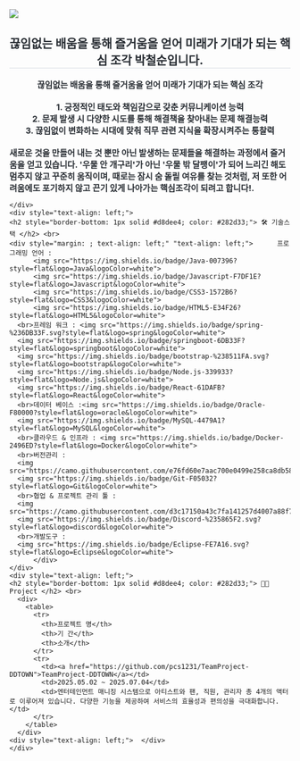 <div style="text-align: left;"> 
    <div style="text-align: left;"> <a href=mailto:cheolsoon2725@gmail.com> <img src="https://img.shields.io/badge/Gmail-EA4335?style=flat&logo=Gmail&logoColor=white&link=mailto:cheolsoon2725@gmail.com"> </a>
          </div>
    <h2 style="border-bottom: 1px solid #d8dee4; color: #282d33;" align="center"> 끊임없는 배움을 통해 즐거움을 얻어 미래가 기대가 되는 핵심 조각 박철순입니다. </h2>  
    <div style="font-weight: 700; font-size: 15px; text-align: left; color: #282d33;"> 
        <div align="center"><strong>끊임없는 배움을 통해 즐거움을 얻어 미래가 기대가 되는 핵심 조각</strong><br/></div>
<br/>
        <div align="center">
1. 긍정적인 태도와 책임감으로 갖춘 <strong>커뮤니케이션 능력</strong><br/>
2. 문제 발생 시 다양한 시도를 통해 해결책을 찾아내는 <strong>문제 해결능력</strong><br/>
3. 끊임없이 변화하는 시대에 맞춰 직무 관련 지식을 확장시켜주는 <strong>통찰력</strong><br/><br/>
        </div>
새로운 것을 만들어 내는 것 뿐만 아닌 발생하는 <strong>문제들을 해결하는 과정에서 즐거움</strong>을 얻고 있습니다.
<strong>'우물 안 개구리'</strong>가 아닌 <strong>'우물 밖 달팽이'</strong>가 되어 느리긴 해도 멈추지 않고 꾸준히 움직이며, 때로는 잠시 숨 돌릴 여유를 찾는 것처럼, 저 또한 어려움에도 <strong>포기하지 않고 끈기 있게 나아가는 핵심조각</strong>이 되려고 합니다!.</div> 
    
    </div>
    <div style="text-align: left;">
    <h2 style="border-bottom: 1px solid #d8dee4; color: #282d33;"> 🛠️ 기술스택 </h2> <br> 
    <div style="margin: ; text-align: left;" "text-align: left;">      프로그래밍 언어 : 
          <img src="https://img.shields.io/badge/Java-007396?style=flat&logo=Java&logoColor=white">
          <img src="https://img.shields.io/badge/Javascript-F7DF1E?style=flat&logo=Javascript&logoColor=white">
          <img src="https://img.shields.io/badge/CSS3-1572B6?style=flat&logo=CSS3&logoColor=white">
          <img src="https://img.shields.io/badge/HTML5-E34F26?style=flat&logo=HTML5&logoColor=white">
      <br>프레임 워크 : <img src="https://img.shields.io/badge/spring-%236DB33F.svg?style=flat&logo=spring&logoColor=white">
      <img src="https://img.shields.io/badge/springboot-6DB33F?style=flat&logo=springboot&logoColor=white">
      <img src="https://img.shields.io/badge/bootstrap-%238511FA.svg?style=flat&logo=bootstrap&logoColor=white">
      <img src="https://img.shields.io/badge/Node.js-339933?style=flat&logo=Node.js&logoColor=white">
      <img src="https://img.shields.io/badge/React-61DAFB?style=flat&logo=React&logoColor=white">
      <br>데이터 베이스 :<img src="https://img.shields.io/badge/Oracle-F80000?style=flat&logo=oracle&logoColor=white">
      <img src="https://img.shields.io/badge/MySQL-4479A1?style=flat&logo=MySQL&logoColor=white">      
      <br>클라우드 & 인프라 : <img src="https://img.shields.io/badge/Docker-2496ED?style=flat&logo=Docker&logoColor=white">
      <br>버전관리 :
      <img src="https://camo.githubusercontent.com/e76fd60e7aac700e0499e258ca8db585477e98574385ae10337593839f219f72/68747470733a2f2f696d672e736869656c64732e696f2f62616467652f53564e2d3830394343393f7374796c653d666c61742d737175617265266c6f676f3d73756276657273696f6e266c6f676f436f6c6f723d7768697465">
      <img src="https://img.shields.io/badge/Git-F05032?style=flat&logo=Git&logoColor=white">
      <br>협업 & 프로젝트 관리 툴 : 
      <img src="https://camo.githubusercontent.com/d3c17150a43c7fa141257d4007a88f7f59fdd8c93c50dec198a3fb95ab18761f/68747470733a2f2f696d672e736869656c64732e696f2f62616467652f5265646d696e652d4233323632363f7374796c653d666c61742d737175617265266c6f676f3d7265646d696e65266c6f676f436f6c6f723d7768697465">
      <img src="https://img.shields.io/badge/Discord-%235865F2.svg?style=flat&logo=discord&logoColor=white">
      <br>개발도구 : 
      <img src="https://img.shields.io/badge/Eclipse-FE7A16.svg?style=flat&logo=Eclipse&logoColor=white">          
          </div>
    </div>
    <div style="text-align: left;">
    <h2 style="border-bottom: 1px solid #d8dee4; color: #282d33;"> 🧑‍💻 Project </h2> <br> 
      <div>
        <table>
          <tr>
            <th>프로젝트 명</th>
            <th>기 간</th>
            <th>소개</th>
          </tr>
          <tr>
            <td><a href="https://github.com/pcs1231/TeamProject-DDTOWN">TeamProject-DDTOWN</a></td>
            <td>2025.05.02 ~ 2025.07.04</td>
            <td>엔터테인먼트 매니징 시스템으로 아티스트와 팬, 직원, 관리자 총 4개의 액터로 이루어져 있습니다. 다양한 기능을 제공하여 서비스의 효율성과 편의성을 극대화합니다.</td>
          </tr>
        </table>
      </div>
    <div style="text-align: left;">  </div> 
    </div>
    
